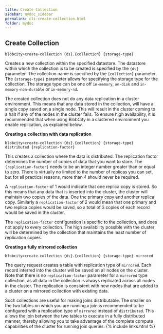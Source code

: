 ```yaml
---
title: Create Collection
sidebar: mydoc_sidebar
permalink: cli-create-collection.html
folder: mydoc
---
```


## Create Collection

```
blobcity>create-collection {ds}.{collection} {storage-type}
```

Creates a new collection within the specified datastore. The datastore within which the collection is to be created is specified by the `{ds}` parameter. The collection name is specified by the `{collection}` parameter. The `{storage-type}` parameter allows for specifying the storage type for the collection. The storage type can be one off `in-memory`, `on-disk` and `in-memory-non-durable` or `in-memory-nd`.

The created collection does not do any data replication in a cluster environment. This means that any data stored in the collection, will have a single copy saved on a single node. This will result in the cluster coming to a halt if any of the nodes in the cluster fails. To ensure high availability, it is recommended that when using BlobCity in a clustered environment you enable replication, as explained below.

**Creating a collection with data replication**

```
blobcity>create-collection {ds}.{collection} {storage-type} distributed {replication-factor}
```

This creates a collection where the data is distributed. The replication factor determines the number of copies of data that you want to store. The `{replication-factor}` needs to be an integer number greater than or equal to zero. There is virtually no limited to the number of replicas you can set, but for all practical reasons, more than 4 should never be required.

A `replication-factor` of 1 would indicate that one replica copy is stored. So this means that any data that is inserted into the cluster, the cluster will maintain two copies of the data. One the primary copy and another replica copy. Similarly a `replication-factor` of 2 would mean that one primary and two replica copies would be saved, so a total of 3 copies of each record would be saved in the cluster.

The `replication-factor` configuration is specific to the collection, and does not apply to every collection. The high availability possible with the cluster will be determined by the collection that maintains the least number of replication copies.

**Creating a fully mirrored collection**

```
blobcity>create-collection {ds}.{collection} {storage-type} mirrored
```

The query request creates a table with replication type of `mirrored`. Each record interred into the cluster will be saved on all nodes on the cluster. Note that there is no `replication-factor` parameter for a `mirrored` type collection, as all data in the collection is always replicated across all nodes in the cluster. The replication is consistent with new nodes that are added to a cluster on a mirrored collection with existing data.

Such collections are useful for making joins distributable. The smaller on the two tables on which you are running a join is recommended to be configured with a replication type of `mirrored` instead of `distributed`. This allows the join between the two tables to execute in a fully distributed manner, thereby allowing you to take advantage of the complete compute capabilities of the cluster for running join queries.
{% include links.html %}
